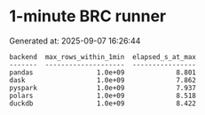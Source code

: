 # 1-minute BRC runner

Generated at: 2025-09-07 16:26:44

```text
backend  max_rows_within_1min  elapsed_s_at_max
-------  --------------------  ----------------
pandas                1.0e+09             8.801
dask                  1.0e+09             7.862
pyspark               1.0e+09             7.937
polars                1.0e+09             8.518
duckdb                1.0e+09             8.422
```
